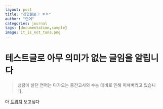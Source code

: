```yaml
---
layout: post
title: "깃헙블로그 ㅎㅇ"
author: "연어"
categories: journal
tags: [documentation,sample]
image: it_is_not_tuna.png
---
```

# 테스트글로 아무 의미가 없는 글임을 알립니다

> 냉탕에 살던 연어는 다가오는 중간고사와 수능 대비로 인해 미쳐버리고 있습니다.

아 [트위치](https://twitch.tv/tlparche) 보고싶다


